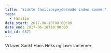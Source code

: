 ```yaml
---
title: 'Sidste familiespejdermøde inden sommer'
tags:
  - Familie
date_start: 2017-06-18T08:00:00
date_end: 2017-06-18T10:00:00
old_id: 6871
---
```

Vi laver Sankt Hans Heks og laver lanterner